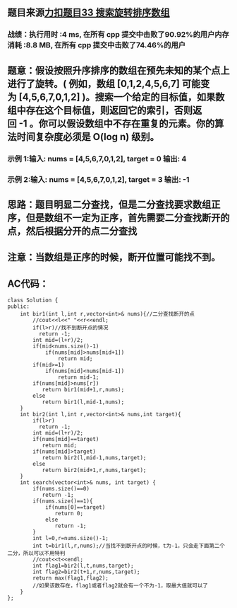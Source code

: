 ## 题目来源[力扣题目33 搜索旋转排序数组](https://leetcode-cn.com/problems/search-in-rotated-sorted-array/)

### 战绩：执行用时 :4 ms, 在所有 cpp 提交中击败了90.92%的用户内存消耗 :8.8 MB, 在所有 cpp 提交中击败了74.46%的用户
## 题意：假设按照升序排序的数组在预先未知的某个点上进行了旋转。( 例如，数组 [0,1,2,4,5,6,7] 可能变为 [4,5,6,7,0,1,2] )。搜索一个给定的目标值，如果数组中存在这个目标值，则返回它的索引，否则返回 -1 。你可以假设数组中不存在重复的元素。你的算法时间复杂度必须是 O(log n) 级别。
### 示例 1:输入: nums = [4,5,6,7,0,1,2], target = 0 输出: 4
### 示例 2:输入: nums = [4,5,6,7,0,1,2], target = 3 输出: -1

## 思路：题目明显二分查找，但是二分查找要求数组正序，但是数组不一定为正序，首先需要二分查找断开的点，然后根据分开的点二分查找
## 注意：当数组是正序的时候，断开位置可能找不到。
## AC代码：
```
class Solution {
public:
    int bir1(int l,int r,vector<int>& nums){//二分查找断开的点
        //cout<<l<<" "<<r<<endl;
        if(l>r)//找不到断开点的情况
          return -1;
        int mid=(l+r)/2;
        if(mid<nums.size()-1)
            if(nums[mid]>nums[mid+1])
                return mid;
        if(mid>=1)
            if(nums[mid]<nums[mid-1])
                return mid-1;
        if(nums[mid]>nums[r])
           return bir1(mid+1,r,nums);
        else
           return bir1(l,mid-1,nums);
    }
    int bir2(int l,int r,vector<int>& nums,int target){
        if(l>r)
          return -1;
        int mid=(l+r)/2;
        if(nums[mid]==target)
           return mid;
        if(nums[mid]>target)
           return bir2(l,mid-1,nums,target);
        else
           return bir2(mid+1,r,nums,target);
    }
    int search(vector<int>& nums, int target) {
        if(nums.size()==0)
           return -1;
        if(nums.size()==1){
            if(nums[0]==target)
               return 0;
            else
               return -1;
        }
        int l=0,r=nums.size()-1;
        int t=bir1(l,r,nums);//当找不到断开点的时候，t为-1，只会走下面第二个二分，所以可以不用特判
        //cout<<t<<endl;
        int flag1=bir2(l,t,nums,target);
        int flag2=bir2(t+1,r,nums,target);
        return max(flag1,flag2);
        //如果该数存在，flag1或者flag2就会有一个不为-1，取最大值就可以了
    }
};
```
